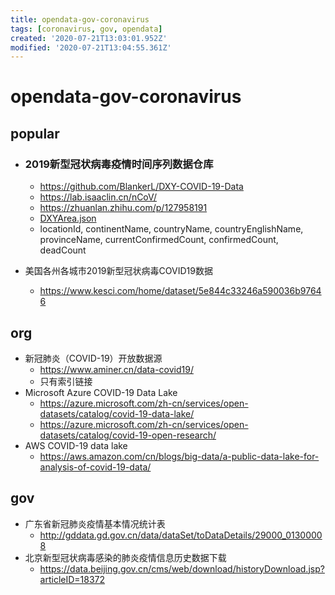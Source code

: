 ```yaml
---
title: opendata-gov-coronavirus
tags: [coronavirus, gov, opendata]
created: '2020-07-21T13:03:01.952Z'
modified: '2020-07-21T13:04:55.361Z'
---
```


# opendata-gov-coronavirus

## popular

- ### 2019新型冠状病毒疫情时间序列数据仓库
  - https://github.com/BlankerL/DXY-COVID-19-Data
  - https://lab.isaaclin.cn/nCoV/
  - https://zhuanlan.zhihu.com/p/127958191
  - [DXYArea.json](https://github.com/BlankerL/DXY-COVID-19-Data/blob/master/json/DXYArea.json)
  - locationId, continentName, countryName, countryEnglishName, provinceName, currentConfirmedCount, confirmedCount, deadCount

- 美国各州各城市2019新型冠状病毒COVID19数据
  - https://www.kesci.com/home/dataset/5e844c33246a590036b97646

## org

- 新冠肺炎（COVID-19）开放数据源
  - https://www.aminer.cn/data-covid19/
  - 只有索引链接
- Microsoft Azure COVID-19 Data Lake
  - https://azure.microsoft.com/zh-cn/services/open-datasets/catalog/covid-19-data-lake/
  - https://azure.microsoft.com/zh-cn/services/open-datasets/catalog/covid-19-open-research/
- AWS COVID-19 data lake
  - https://aws.amazon.com/cn/blogs/big-data/a-public-data-lake-for-analysis-of-covid-19-data/

## gov

- 广东省新冠肺炎疫情基本情况统计表
  - http://gddata.gd.gov.cn/data/dataSet/toDataDetails/29000_01300008
- 北京新型冠状病毒感染的肺炎疫情信息历史数据下载
  - https://data.beijing.gov.cn/cms/web/download/historyDownload.jsp?articleID=18372
